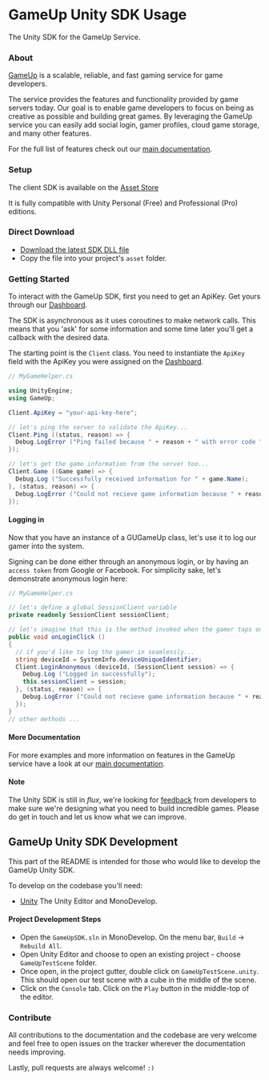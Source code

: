 GameUp Unity SDK Usage
====================

The Unity SDK for the GameUp Service.

### About
[GameUp](https://gameup.io/) is a scalable, reliable, and fast gaming service for game developers.

The service provides the features and functionality provided by game servers today. Our goal is to enable game developers to focus on being as creative as possible and building great games. By leveraging the GameUp service you can easily add social login, gamer profiles, cloud game storage, and many other features.

For the full list of features check out our [main documentation](https://gameup.io/docs/).

### Setup
The client SDK is available on the [Asset Store](https://www.assetstore.unity3d.com/#!/content/32782)

It is fully compatible with Unity Personal (Free) and Professional (Pro) editions.

### Direct Download

* [Download the latest SDK DLL file](https://github.com/gameup-io/gameup-unity-sdk/releases)
* Copy the file into your project's `asset` folder.

### Getting Started

To interact with the GameUp SDK, first you need to get an ApiKey. Get yours through our [Dashboard](https://dashboard.gameup.io).

The SDK is asynchronous as it uses coroutines to make network calls. This means that you 'ask' for some information and some time later you'll get a callback with the desired data. 

The starting point is the `Client` class. You need to instantiate the `ApiKey` field with the ApiKey you were assigned on the [Dashboard](https://dashboard.gameup.io). 

```C#
// MyGameHelper.cs

using UnityEngine;
using GameUp;

Client.ApiKey = "your-api-key-here";

// let's ping the server to validate the ApiKey...
Client.Ping ((status, reason) => {
  Debug.LogError ("Ping failed because " + reason + " with error code " + status);
});

// let's get the game information from the server too...
Client.Game ((Game game) => {
  Debug.Log ("Successfully received information for " + game.Name);
}, (status, reason) => {
  Debug.LogError ("Could not recieve game information because " + reason);
});

```

#### Logging in

Now that you have an instance of a GUGameUp class, let's use it to log our gamer into the system. 

Signing can be done either through an anonymous login, or by having an `access token` from Google or Facebook. For simplicity sake, let's demonstrate anonymous login here:

```C#
// MyGameHelper.cs

// let's define a global SessionClient variable
private readonly SessionClient sessionClient;

// let's imagine that this is the method invoked when the gamer taps on 'Sign in' in your game.
public void onLoginClick ()
{
  // if you'd like to log the gamer in seamlessly...
  string deviceId = SystemInfo.deviceUniqueIdentifier;
  Client.LoginAnonymous (deviceId, (SessionClient session) => {
    Debug.Log ("Logged in successfully");
    this.sessionClient = session;
  }, (status, reason) => {
    Debug.LogError ("Could not recieve game information because " + reason + " with error code " + status);
  });
}
// other methods ...
```

#### More Documentation

For more examples and more information on features in the GameUp service have a look at our [main documentation](https://gameup.io/docs/?unity).

#### Note

The Unity SDK is still in _flux_, we're looking for [feedback](mailto:hello@gameup.io) from developers to make sure we're designing what you need to build incredible games. Please do get in touch and let us know what we can improve.

## GameUp Unity SDK Development

This part of the README is intended for those who would like to develop the GameUp Unity SDK.

To develop on the codebase you'll need:

* [Unity](https://unity3d.com/get-unity) The Unity Editor and MonoDevelop.

#### Project Development Steps

* Open the `GameUpSDK.sln` in MonoDevelop. On the menu bar, `Build` -> `Rebuild All`.
* Open Unity Editor and choose to open an existing project - choose `GameUpTestScene` folder.
* Once open, in the project gutter, double click on `GameUpTestScene.unity`. This should open our test scene with a cube in the middle of the scene.
* Click on the `Console` tab. Click on the `Play` button in the middle-top of the editor.

### Contribute

All contributions to the documentation and the codebase are very welcome and feel free to open issues on the tracker wherever the documentation needs improving.

Lastly, pull requests are always welcome! `:)`
